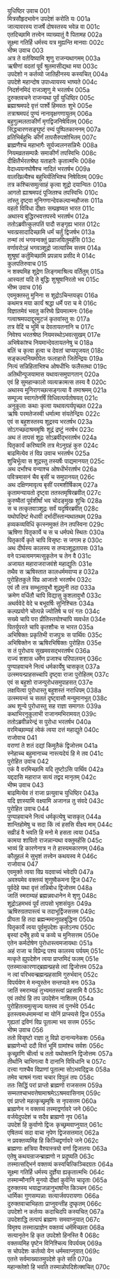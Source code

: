 युधिष्ठिर उवाच	001  
मित्रसौहृदभावेन उपदेशं करोति यः	001a  
जात्यावरस्य राजर्षे दोषस्तस्य भवेन्न वा	001c  
एतदिच्छामि तत्त्वेन व्याख्यातुं वै पितामह	002a  
सूक्ष्मा गतिर्हि धर्मस्य यत्र मुह्यन्ति मानवाः	002c  
भीष्म उवाच	003  
अत्र ते वर्तयिष्यामि शृणु राजन्यथागमम्	003a  
ऋषीणां वदतां पूर्वं श्रुतमासीद्यथा मया	003c  
उपदेशो न कर्तव्यो जातिहीनस्य कस्यचित्	004a  
उपदेशे महान्दोष उपाध्यायस्य भाष्यते	004c  
निदर्शनमिदं राजञ्शृणु मे भरतर्षभ	005a  
दुरुक्तवचने राजन्यथा पूर्वं युधिष्ठिर	005c  
ब्रह्माश्रमपदे वृत्तं पार्श्वे हिमवतः शुभे	005e  
तत्राश्रमपदं पुण्यं नानावृक्षगणायुतम्	006a  
बहुगुल्मलताकीर्णं मृगद्विजनिषेवितम्	006c  
सिद्धचारणसङ्घुष्टं रम्यं पुष्पितकाननम्	007a  
व्रतिभिर्बहुभिः कीर्णं तापसैरुपशोभितम्	007c  
ब्राह्मणैश्च महाभागैः सूर्यज्वलनसन्निभैः	008a  
नियमव्रतसम्पन्नैः समाकीर्णं तपस्विभिः	008c  
दीक्षितैर्भरतश्रेष्ठ यताहारैः कृतात्मभिः	008e  
वेदाध्ययनघोषैश्च नादितं भरतर्षभ	009a  
वालखिल्यैश्च बहुभिर्यतिभिश्च निषेवितम्	009c  
तत्र कश्चित्समुत्साहं कृत्वा शूद्रो दयान्वितः	010a  
आगतो ह्याश्रमपदं पूजितश्च तपस्विभिः	010c  
तांस्तु दृष्ट्वा मुनिगणान्देवकल्पान्महौजसः	011a  
वहतो विविधा दीक्षाः सम्प्रहृष्यत भारत	011c  
अथास्य बुद्धिरभवत्तपस्ये भरतर्षभ	012a  
ततोऽब्रवीत्कुलपतिं पादौ सङ्गृह्य भारत	012c  
भवत्प्रसादादिच्छामि धर्मं चर्तुं द्विजर्षभ	013a  
तन्मां त्वं भगवन्वक्तुं प्रव्राजयितुमर्हसि	013c  
वर्णावरोऽहं भगवञ्शूद्रो जात्यास्मि सत्तम	014a  
शुश्रूषां कर्तुमिच्छामि प्रपन्नाय प्रसीद मे	014c  
कुलपतिरुवाच	015  
न शक्यमिह शूद्रेण लिङ्गमाश्रित्य वर्तितुम्	015a  
आस्यतां यदि ते बुद्धिः शुश्रूषानिरतो भव	015c  
भीष्म उवाच	016  
एवमुक्तस्तु मुनिना स शूद्रोऽचिन्तयन्नृप	016a  
कथमत्र मया कार्यं श्रद्धा धर्मे परा च मे	016c  
विज्ञातमेवं भवतु करिष्ये प्रियमात्मनः	016e  
गत्वाश्रमपदाद्दूरमुटजं कृतवांस्तु सः	017a  
तत्र वेदिं च भूमिं च देवतायतनानि च	017c  
निवेश्य भरतश्रेष्ठ नियमस्थोऽभवत्सुखम्	017e  
अभिषेकांश्च नियमान्देवतायतनेषु च	018a  
बलिं च कृत्वा हुत्वा च देवतां चाप्यपूजयत्	018c  
सङ्कल्पनियमोपेतः फलाहारो जितेन्द्रियः	019a  
नित्यं सन्निहिताभिश्च ओषधीभिः फलैस्तथा	019c  
अतिथीन्पूजयामास यथावत्समुपागतान्	020a  
एवं हि सुमहान्कालो व्यत्यक्रामत्स तस्य वै	020c  
अथास्य मुनिरागच्छत्सङ्गत्या वै तमाश्रमम्	021a  
सम्पूज्य स्वागतेनर्षिं विधिवत्पर्यतोषयत्	021c  
अनुकूलाः कथाः कृत्वा यथावत्पर्यपृच्छत	022a  
ऋषिः परमतेजस्वी धर्मात्मा संयतेन्द्रियः	022c  
एवं स बहुशस्तस्य शूद्रस्य भरतर्षभ	023a  
सोऽगच्छदाश्रममृषिः शूद्रं द्रष्टुं नरर्षभ	023c  
अथ तं तापसं शूद्रः सोऽब्रवीद्भरतर्षभ	024a  
पितृकार्यं करिष्यामि तत्र मेऽनुग्रहं कुरु	024c  
बाढमित्येव तं विप्र उवाच भरतर्षभ	025a  
शुचिर्भूत्वा स शूद्रस्तु तस्यर्षेः पाद्यमानयत्	025c  
अथ दर्भांश्च वन्याश्च ओषधीर्भरतर्षभ	026a  
पवित्रमासनं चैव बृसीं च समुपानयत्	026c  
अथ दक्षिणमावृत्य बृसीं परमशीर्षिकाम्	027a  
कृतामन्यायतो दृष्ट्वा ततस्तमृषिरब्रवीत्	027c  
कुरुष्वैतां पूर्वशीर्षां भव चोदङ्मुखः शुचिः	028a  
स च तत्कृतवाञ्शूद्रः सर्वं यदृषिरब्रवीत्	028c  
यथोपदिष्टं मेधावी दर्भादींस्तान्यथातथम्	029a  
हव्यकव्यविधिं कृत्स्नमुक्तं तेन तपस्विना	029c  
ऋषिणा पितृकार्ये च स च धर्मपथे स्थितः	030a  
पितृकार्ये कृते चापि विसृष्टः स जगाम ह	030c  
अथ दीर्घस्य कालस्य स तप्यञ्शूद्रतापसः	031a  
वने पञ्चत्वमगमत्सुकृतेन च तेन वै	031c  
अजायत महाराजराजवंशे महाद्युतिः	031e  
तथैव स ऋषिस्तात कालधर्ममवाप्य ह	032a  
पुरोहितकुले विप्र आजातो भरतर्षभ	032c  
एवं तौ तत्र सम्भूतावुभौ शूद्रमुनी तदा	033a  
क्रमेण वर्धितौ चापि विद्यासु कुशलावुभौ	033c  
अथर्ववेदे वेदे च बभूवर्षिः सुनिश्चितः	034a  
कल्पप्रयोगे चोत्पन्ने ज्योतिषे च परं गतः	034c  
सख्ये चापि परा प्रीतिस्तयोश्चापि व्यवर्धत	034e  
पितर्युपरते चापि कृतशौचः स भारत	035a  
अभिषिक्तः प्रकृतिभी राजपुत्रः स पार्थिवः	035c  
अभिषिक्तेन स ऋषिरभिषिक्तः पुरोहितः	035e  
स तं पुरोधाय सुखमवसद्भरतर्षभ	036a  
राज्यं शशास धर्मेण प्रजाश्च परिपालयन्	036c  
पुण्याहवाचने नित्यं धर्मकार्येषु चासकृत्	037a  
उत्स्मयन्प्राहसच्चापि दृष्ट्वा राजा पुरोहितम्	037c  
एवं स बहुशो राजन्पुरोधसमुपाहसत्	037e  
लक्षयित्वा पुरोधास्तु बहुशस्तं नराधिपम्	038a  
उत्स्मयन्तं च सततं दृष्ट्वासौ मन्युमानभूत्	038c  
अथ शून्ये पुरोधास्तु सह राज्ञा समागतः	039a  
कथाभिरनुकूलाभी राजानमभिरामयत्	039c  
ततोऽब्रवीन्नरेन्द्रं स पुरोधा भरतर्षभ	040a  
वरमिच्छाम्यहं त्वेकं त्वया दत्तं महाद्युते	040c  
राजोवाच	041  
वराणां ते शतं दद्यां किमुतैकं द्विजोत्तम	041a  
स्नेहाच्च बहुमानाच्च नास्त्यदेयं हि मे तव	041c  
पुरोहित उवाच	042  
एकं वै वरमिच्छामि यदि तुष्टोऽसि पार्थिव	042a  
यद्ददासि महाराज सत्यं तद्वद मानृतम्	042c  
भीष्म उवाच	043  
बाढमित्येव तं राजा प्रत्युवाच युधिष्ठिर	043a  
यदि ज्ञास्यामि वक्ष्यामि अजानन्न तु संवदे	043c  
पुरोहित उवाच	044  
पुण्याहवाचने नित्यं धर्मकृत्येषु चासकृत्	044a  
शान्तिहोमेषु च सदा किं त्वं हससि वीक्ष्य माम्	044c  
सव्रीडं वै भवति हि मनो मे हसता त्वया	045a  
कामया शापितो राजन्नान्यथा वक्तुमर्हसि	045c  
भाव्यं हि कारणेनात्र न ते हास्यमकारणम्	046a  
कौतूहलं मे सुभृशं तत्त्वेन कथयस्व मे	046c  
राजोवाच	047  
एवमुक्ते त्वया विप्र यदवाच्यं भवेदपि	047a  
अवश्यमेव वक्तव्यं शृणुष्वैकमना द्विज	047c  
पूर्वदेहे यथा वृत्तं तन्निबोध द्विजोत्तम	048a  
जातिं स्मराम्यहं ब्रह्मन्नवधानेन मे शृणु	048c  
शूद्रोऽहमभवं पूर्वं तापसो भृशसंयुतः	049a  
ऋषिरुग्रतपास्त्वं च तदाभूर्द्विजसत्तम	049c  
प्रीयता हि तदा ब्रह्मन्ममानुग्रहबुद्धिना	050a  
पितृकार्ये त्वया पूर्वमुपदेशः कृतोऽनघ	050c  
बृस्यां दर्भेषु हव्ये च कव्ये च मुनिसत्तम	050e  
एतेन कर्मदोषेण पुरोधास्त्वमजायथाः	051a  
अहं राजा च विप्रेन्द्र पश्य कालस्य पर्ययम्	051c  
मत्कृते ह्युपदेशेन त्वया प्राप्तमिदं फलम्	051e  
एतस्मात्कारणाद्ब्रह्मन्प्रहसे त्वां द्विजोत्तम	052a  
न त्वां परिभवन्ब्रह्मन्प्रहसामि गुरुर्भवान्	052c  
विपर्ययेण मे मन्युस्तेन सन्तप्यते मनः	053a  
जातिं स्मराम्यहं तुभ्यमतस्त्वां प्रहसामि वै	053c  
एवं तवोग्रं हि तप उपदेशेन नाशितम्	054a  
पुरोहितत्वमुत्सृज्य यतस्व त्वं पुनर्भवे	054c  
इतस्त्वमधमामन्यां मा योनिं प्राप्स्यसे द्विज	055a  
गृह्यतां द्रविणं विप्र पूतात्मा भव सत्तम	055c  
भीष्म उवाच	056  
ततो विसृष्टो राज्ञा तु विप्रो दानान्यनेकशः	056a  
ब्राह्मणेभ्यो ददौ वित्तं भूमिं ग्रामांश्च सर्वशः	056c  
कृच्छ्राणि चीर्त्वा च ततो यथोक्तानि द्विजोत्तमः	057a  
तीर्थानि चाभिगत्वा वै दानानि विविधानि च	057c  
दत्त्वा गाश्चैव विप्राणां पूतात्मा सोऽभवद्द्विजः	058a  
तमेव चाश्रमं गत्वा चचार विपुलं तपः	058c  
ततः सिद्धिं परां प्राप्तो ब्राह्मणो राजसत्तम	059a  
सम्मतश्चाभवत्तेषामाश्रमेऽऽश्रमवासिनाम्	059c  
एवं प्राप्तो महत्कृच्छ्रमृषिः स नृपसत्तम	060a  
ब्राह्मणेन न वक्तव्यं तस्माद्वर्णावरे जने	060c  
वर्जयेदुपदेशं च सदैव ब्राह्मणो नृप	061a  
उपदेशं हि कुर्वाणो द्विजः कृच्छ्रमवाप्नुयात्	061c  
एषितव्यं सदा वाचा नृपेण द्विजसत्तमात्	062a  
न प्रवक्तव्यमिह हि किञ्चिद्वर्णावरे जने	062c  
ब्राह्मणाः क्षत्रिया वैश्यास्त्रयो वर्णा द्विजातयः	063a  
एतेषु कथयन्राजन्ब्राह्मणो न प्रदुष्यति	063c  
तस्मात्सद्भिर्न वक्तव्यं कस्यचित्किञ्चिदग्रतः	064a  
सूक्ष्मा गतिर्हि धर्मस्य दुर्ज्ञेया ह्यकृतात्मभिः	064c  
तस्मान्मौनानि मुनयो दीक्षां कुर्वन्ति चादृताः	065a  
दुरुक्तस्य भयाद्राजन्नानुभाषन्ति किञ्चन	065c  
धार्मिका गुणसम्पन्नाः सत्यार्जवपरायणाः	066a  
दुरुक्तवाचाभिहताः प्राप्नुवन्तीह दुष्कृतम्	066c  
उपदेशो न कर्तव्यः कदाचिदपि कस्यचित्	067a  
उपदेशाद्धि तत्पापं ब्राह्मणः समवाप्नुयात्	067c  
विमृश्य तस्मात्प्राज्ञेन वक्तव्यं धर्ममिच्छता	068a  
सत्यानृतेन हि कृत उपदेशो हिनस्ति वै	068c  
वक्तव्यमिह पृष्टेन विनिश्चित्य विपर्ययम्	069a  
स चोपदेशः कर्तव्यो येन धर्ममवाप्नुयात्	069c  
एतत्ते सर्वमाख्यातमुपदेशे कृते सति	070a  
महान्क्लेशो हि भवति तस्मान्नोपदिशेत्क्वचित्	070c  
